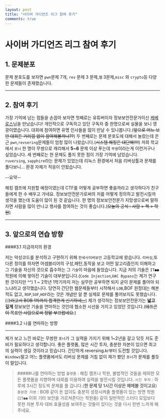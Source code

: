 ```yaml
---
layout: post
title: "사이버 가디언즈 리그 참여 후기"
comments: true
---
```


# 사이버 가디언즈 리그 참여 후기
## 1. 문제분포
문제 분포도를 보자면 `pwn`문제 7개, `rev` 문제 3 문제,`웹` 3문제,`misc` 와 `crypto`등 다양한 문제들이 존재했습니다.

---

## 2. 참여 후기

가장 기억에 남는 점들을 손꼽아 보자면 첫째로는 유튜버이자 정보보안전문가이신 [케베로스](https://www.youtube.com/channel/UCI8AZ3KuD0yt-rKG6mkfLeA)님을 만났습니다! 개인적으로 구독하고 있던 구독자 중 한명으로써 실물을 보니 영광이였습니다. 대회에 참여하면 유명 인사들을 많이 만날 수 있나봅니다.(~~앞으로 어느 보안 대회든 거리낌 없이 참여해볼까나??~~)
두 번째로는 문제 분포도에 대해서 놀랐는데 은근 `pwn`,`revsering`문제들이 엄청 많이 나왔습니다.(~~시스템 해킹은 대단해!!!!~~)
저희 학교에서 `포너` 한 명이 무쌍으로 캐리해서 **5~6** 문제 이상 푸는데 `무쌍`이라는게 이런거구나 싶었습니다.
세 번째로는 한 문제도 풀지 못한 점이 가장 기억에 남았습니다. `ruversing`, `sapphire`라는 문제가 있었는데 리눅스 환경에서 처음 리버싱툴과 문제를 풀다보니... 환경 자체가 적응이 안됬습니다.

--요약--

해킹 캠프에 지원할 예정이였는데 CTF를 어떻게 공부하면 좋을까라고 생각하다가 친구들에게 한 수 배우고 가네요.
정보보안전문가로써의 저를 어떻게 정의하고 발전시킬까 생각을 했는데 도움이 많이 된 것 같습니다.
한 명의 정보보안전문가 지망생으로써 말하자면 사람을 많이 만나고 행사를 참여하는 것이 좋습니다.(~~오늘의 공식 : 사람 > 책 > 학원~~)

---

## 3. 앞으로의 연습 방향

####3.1 지금까지의 환경

저는 악성코드를 분석하고 구현하기 위해 `한세사이버보안` 고등학교에 왔습니다. `리버싱`,또 다른 정의를 하자면 어셈블리어의 구성,패턴,동작을 보고 어떤 알고리즘인지 이해하고 그 기술을 자신의 것으로 흡수하는 그 `기술`이 마음에 들었습니다.
지금 저의 기술은 `IT●●` 학원에 의해 쌓아진 기술이 대부분입니다.(`Code Injection`,`UAC Bypass`는 제가 연구한 것이지만 ^^)
1 ~ 2학년 1학기까지 저는 실무만 공부하면 되지 굳이 문제를 풀어야 되느냐라고 생각했습니다.
당연히 간단한 웹문제들부터 시작해서 `LOB`,BOF 원정대는 해본 적도 없고, `ROP`,`SOF`,`HOF`라는 것은 개념만 알 뿐 실제로 문제를 풀어보지도 못했습니다.(~~그러고서 BOB 1차까지 합격한게 신기하네;;;~~)
제가 생각하는 정보보안전문가는 **넓고 깊게** 정보보안 기술을 연마하는 것인데 협소한 시선을 가지고 있었던 것입니다.(~~데프콘이 목표인 사람으로써 정말 부끄럽네요.~~)

####3.2 나를 연마하는 방향

---

제가 보고 느낀 바로는 무쌍한 `포너`가 그 실력을 가지기 위해 1~2년을 갈고 닦듯 저도 준비가 필요하다고 생각합니다.
좋은 플랫폼, 많은 시간 투자, 충분한 자본이 있으면 최고의 실력이 생길 것이라고 믿습니다.
간단하게 reversing.kr부터 도전할 것입니다. `Windows`말고 어느 플랫폼에서도 리버싱 문제를 거침 없이 제가 봤던 `포너`가 문제를 풀듯이 말입니다.

>#####나를 연마하는 방법
>`플랫폼` : 해킹 캠프나 학원, 불법적인 것들을 제외한 모든 플랫폼을 지향하며 대회를 이용하여 실력을 발전시킬 것입니다.
>`시간 투자` : 하루에 3시간 정도씩 문제를 풀 겁니다.(**한 문제 당 1시간 이상은 헤메볼 것이고요**)
>`충분한 자본` : BOB 같이 돈 없이도 충분히 성장시켜줄 플랫폼이 있는 방면 학원(`IT●●` 이외 기타 보안을 가르쳐준다는 학원들)
> 같이 일반적인 스터디 모임보다 못한 자본 투자 대비 효율성을 보여주는 것들이 있다는 것을 다시 한번 느끼게 해주네요.